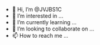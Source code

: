 - 👋 Hi, I’m @JVJBS1C
- 👀 I’m interested in ...
- 🌱 I’m currently learning ...
- 💞️ I’m looking to collaborate on ...
- 📫 How to reach me ...

<!---
Aluno do Wistrimundo
15 anos 
Cabelo grande e preto
--->
